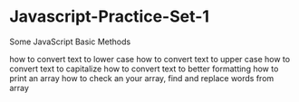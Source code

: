 # Javascript-Practice-Set-1
Some JavaScript Basic Methods 

how to convert text to lower case
how to convert text to upper case
how to convert text to capitalize
how to convert text to better formatting
how to print an array
how to check an your array, find and replace words from array
